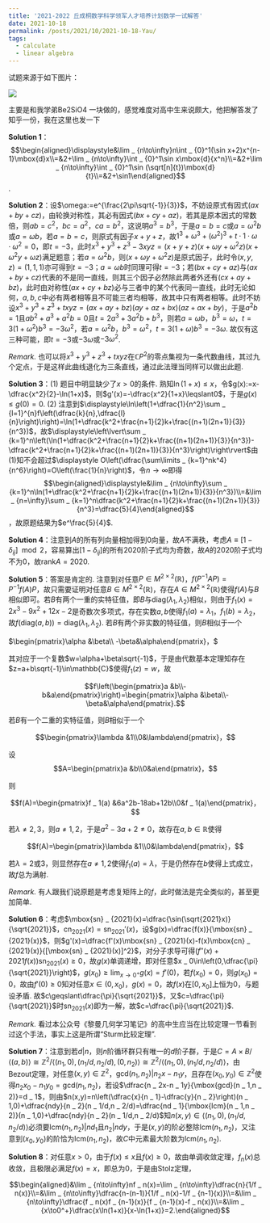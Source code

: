 ```yaml
---
title: '2021-2022 丘成桐数学科学领军人才培养计划数学一试解答'
date: 2021-10-18
permalink: /posts/2021/10/2021-10-18-Yau/
tags:
  - calculate
  - linear algebra
---
```




试题来源于如下图片：

<img src="https://llddeddym.github.io/images/2021-10-18.png"/>

主要是和我学弟Be2SiO4 一块做的，感觉难度对高中生来说颇大，他把解答发了知乎一份，我在这里也发一下

**Solution 1**：$$\begin{aligned}\displaystyle&\lim _ {n\to\infty}n\int _ {0}^1(\sin x+2)x^{n-1}\mbox{d}x\\=&2+\lim _ {n\to\infty}\int _ {0}^1\sin x\mbox{d}{x^n}\\=&2+\lim _ {n\to\infty}\int _ {0}^1\sin (\sqrt[n]{t})\mbox{d}{t}\\=&2+\sin1\end{aligned}$$​.

**Solution 2**：设$\omega:=e^{\frac{2\pi\sqrt{-1}}{3}}$，不妨设原式有因式$(ax+by+cz)$，由轮换对称性，其必有因式$(bx+cy+az)$，若其是原本因式的常数倍，则$ab=c^2$，$bc=a^2$，$ca=b^2$，这说明$a^3=b^3$，于是$a=b=c$或$a=\omega^2 b$或$a=\omega b$，若$a=b=c$，则原式有因子$x+y+z$，故$1^3+\omega^3+(\omega^2)^3+t\cdot1\cdot\omega\cdot\omega^2=0$，即$t=-3$，此时$x^3+y^3+z^3-3xyz=(x+y+z)(x+\omega y+\omega^2z)(x+\omega^2y+\omega z)$满足题意；若$a=\omega^2 b$，则$(x+\omega y+\omega^2z)$是原式因子，此时令$(x,y,z)=(1,1,1)$亦可得到$t=-3$；$a=\omega b$时同理可得$t=-3$；若$(bx+cy+az)$与$(ax+by+cz)$代表的不是同一直线，则其三个因子必然除此两者外还有$(cx+ay+bz)$，此时由对称性$(ax+cy+bz)$必与三者中的某个代表同一直线，此时无论如何，$a,b,c$中必有两者相等且不可能三者均相等，故其中只有两者相等。此时不妨设$x^3+y^3+z^3+txyz=(ax+ay+bz)(ay+az+bx)(az+ax+by)$，于是$a^2b=1$且$ab^2+a^3+a^2b=0$且$t=2a^3+3a^2b+b^3$，则若$a=\omega b$，$b^3=\omega$，$t=3(1+\omega^2)b^3=-3\omega^2$，若$a=\omega^2b$，$b^3=\omega^2$，$t=3(1+\omega)b^3=-3\omega$. 故仅有这三种可能，即$t=-3$或$-3\omega$或$-3\omega^2$. 

*Remark.* 也可以将$x^3+y^3+z^3+txyz$在$\mathbb{C}P^2$​的零点集视为一条代数曲线，其过九个定点，于是这样此曲线退化为三条直线，通过此法理当同样可以做出此题. 

**Solution 3**：(1) 题目中明显缺少了$x>0$的条件. 熟知$\ln(1+x)\leqslant x$，令$g(x):=x-\dfrac{x^2}{2}-\ln(1+x)$，则$g'(x)=-\dfrac{x^2}{1+x}\leqslant0$，于是$g(x)\leqslant g(0)=0$. (2) 注意到$\displaystyle\ln\left(1+\dfrac{1}{n^2}\sum _ {l=1}^{n}f\left(\dfrac{k}{n},\dfrac{l}{n}\right)\right)=\ln(1+\dfrac{k^2+\frac{n+1}{2}k+\frac{(n+1)(2n+1)}{3}}{n^3})$，故$\displaystyle\left\lvert\sum _ {k=1}^n\left(\ln(1+\dfrac{k^2+\frac{n+1}{2}k+\frac{(n+1)(2n+1)}{3}}{n^3})-\dfrac{k^2+\frac{n+1}{2}k+\frac{(n+1)(2n+1)}{3}}{n^3}\right)\right\rvert$由(1)知不会超过$\displaystyle O\left(\dfrac{\sum\limits _ {k=1}^nk^4}{n^6}\right)=O\left(\frac{1}{n}\right)$，令$n\to\infty$即得$$\begin{aligned}\displaystyle&\lim _ {n\to\infty}\sum _ {k=1}^n\ln(1+\dfrac{k^2+\frac{n+1}{2}k+\frac{(n+1)(2n+1)}{3}}{n^3})\\=&\lim _ {n=\infty}\sum _ {k=1}^n\dfrac{k^2+\frac{n+1}{2}k+\frac{(n+1)(2n+1)}{3}}{n^3}=\dfrac{5}{4}\end{aligned}$$，故原题结果为$e^\frac{5}{4}$.

**Solution 4**：注意到$A$的所有列向量相加得到$0$向量，故$A$不满秩，考虑$A\equiv[1-\delta _ {ij}]\mod 2$，容易算出$[1-\delta _ {ij}]$的所有$2020$阶子式均为奇数，故$A$的$2020$阶子式均不为$0$，故$\mbox{rank}A=2020$.

**Solution 5**：答案是肯定的. 注意到对任意$P\in M^{2\times2}(\mathbb{R})$，$f(P^{-1}AP)=P^{-1}f(A)P$，故只需要证明对任意$B\in M^{2\times2}(\mathbb{R})$，存在$A\in M^{2\times2}(\mathbb{R})$使得$f(A)$与$B$相似即可。若$B$有两个一重的实特征值，即$B$与$\mbox{diag}(\lambda _ 1,\lambda _ 2)$相似，则由于$f _ 1(x)=2x^3-9x^2+12x-2$是奇数次多项式，存在实数$a,b$使得$f _ 1(a)=\lambda _ 1$，$f _ 1(b)=\lambda _ 2$，故$f(\mbox{diag}(a,b))=\mbox{diag}(\lambda _ 1,\lambda _ 2)$. 若$B$有两个非实数的特征值，则$B$相似于一个

$\begin{pmatrix}\alpha &\beta\\ -\beta&\alpha\end{pmatrix}，$

其对应于一个复数$w=\alpha+\beta\sqrt{-1}$，于是由代数基本定理知存在$z=a+b\sqrt{-1}\in\mathbb{C}$使得$f _ 1(z)=w$，故

$$f\left(\begin{pmatrix}a &b\\-b&a\end{pmatrix}\right)=\begin{pmatrix}\alpha &\beta\\-\beta&\alpha\end{pmatrix}.$$

若$B$有一个二重的实特征值，则$B$相似于一个

$$\begin{pmatrix}\lambda &1\\0&\lambda\end{pmatrix}，$$

设$$A=\begin{pmatrix}a &b\\0&a\end{pmatrix}，$$

则

$$f(A)=\begin{pmatrix}f _ 1(a) &6a^2b-18ab+12b\\0&f _ 1(a)\end{pmatrix}，$$

若$\lambda\neq2,3$，则$a\neq 1,2$，于是$a^2-3a+2\neq0$，故存在$a,b\in\mathbb{R}$使得

$$f(A)=\begin{pmatrix}\lambda &1\\0&\lambda\end{pmatrix}，$$

若$\lambda=2$或$3$，则显然存在$a\neq1,2$使得$f _ 1(a)=\lambda$，于是仍然存在$b$使得上式成立，故$f$总为满射. 

*Remark.* 有人跟我们说原题是考虑复矩阵上的$f$，此时做法是完全类似的，甚至更加简单. 

**Solution 6**：考虑$\mbox{sn} _ {2021}(x)=\dfrac{\sin(\sqrt{2021}x)}{\sqrt{2021}}$，$\mbox{cn} _ {2021}(x)=\mbox{sn} _ {2021}'(x)$，设$g(x)=\dfrac{f(x)}{\mbox{sn} _ {2021}(x)}$，则$g'(x)=\dfrac{f'(x)\mbox{sn} _ {2021}(x)-f(x)\mbox{cn} _ {2021}(x)}{[\mbox{sn} _ {2021}(x)]^2}$，对分子求导可得$(f''(x)+2021f(x))\mbox{sn} _ {2021}(x)\geqslant0$，故$g(x)$单调递增，即对任意$x _ 0\in\left(0,\dfrac{\pi}{\sqrt{2021}}\right)$，$\displaystyle g(x _ 0)\geqslant\lim _ {x\to0^+}g(x)=f'(0)$，若$f(x _ 0)=0$，则$g(x _ 0)=0$，故由$f'(0)\geqslant0$知对任意$x\in(0,x _ 0)$，$g(x)=0$，故$f(x)$在$[0,x _ 0]$上恒为$0$，与题设矛盾. 故$c\geqslant\dfrac{\pi}{\sqrt{2021}}$，又$c=\dfrac{\pi}{\sqrt{2021}}$时$\mbox{sn} _ {2021}(x)$即为一解，故$c=\dfrac{\pi}{\sqrt{2021}}$.

*Remark.* 看过本公众号《黎曼几何学习笔记》的高中生应当在比较定理一节看到过这个手法，事实上这是所谓“Sturm比较定理”.

**Solution 7**：注意到若$d\vert n$，则$n$阶循环群只有唯一的$d$阶子群，于是$C=A\times B/\langle(a,b)\rangle\cong\mathbb{Z}^2/\langle(n _ 1,0),(n _ 1/d,n _ 2/d),(0,n _ 2)\rangle\cong\mathbb{Z}^2/\langle(n _ 1,0),(n _ 1/d,n _ 2/d)\rangle$，由Bezout定理，对任意$(x,y)\in\mathbb{Z}^2$，$\mbox{gcd}(n _ 1,n _ 2)\vert n _ 2x-n _ 1y$，且存在$(x _ 0,y _ 0)\in\mathbb{Z}^2$使得$n _ 2x _ 0-n _ 1y _ 0=\mbox{gcd}(n _ 1,n _ 2)$，若设$\dfrac{n _ 2x-n _ 1y}{\mbox{gcd}(n _ 1,n _ 2)}=d _ 1$，则由$n(x,y)=n\left(\dfrac{x}{n _ 1}-\dfrac{y}{n _ 2}\right)(n _ 1,0)+\dfrac{ndy}{n _ 2}(n _ 1/d,n _ 2/d)=\dfrac{nd _ 1}{\mbox{lcm}(n _ 1,n _ 2)}(n _ 1,0)+\dfrac{ndy}{n _ 2}(n _ 1/d,n _ 2/d)$知$n(x,y)\in\langle(n _ 1,0),(n _ 1/d,n _ 2/d)\rangle$必须要$\mbox{lcm}(n _ 1,n _ 2)\vert nd _ 1$且$n _ 2\vert ndy$，于是$(x,y)$的阶必整除$\mbox{lcm}(n _ 1,n _ 2)$，又注意到$(x _ 0,y _ 0)$的阶恰为$\mbox{lcm}(n _ 1,n _ 2)$，故$C$中元素最大阶数为$\mbox{lcm}(n _ 1,n _ 2)$.

**Solution 8**：对任意$x>0$，由于$f(x)\leqslant x$且$f(x)\geqslant0$，故由单调收敛定理，$f _ n(x)$总收敛，且极限必满足$f(x)=x$，即总为$0$，于是由Stolz定理，

$$\begin{aligned}&\lim _ {n\to\infty}nf _ n(x)=\lim _ {n\to\infty}\dfrac{n}{1/f _ n(x)}\\=&\lim _ {n\to\infty}\dfrac{n-(n-1)}{1/f _ n(x)-1/f _ {n-1}(x)}\\=&\lim _ {n\to\infty}\dfrac{f _ n(x)f _ {n-1}(x)}{f _ {n-1}(x)-f _ n(x)}\\=&\lim _ {x\to0^+}\dfrac{x\ln(1+x)}{x-\ln(1+x)}=2.\end{aligned}$$
